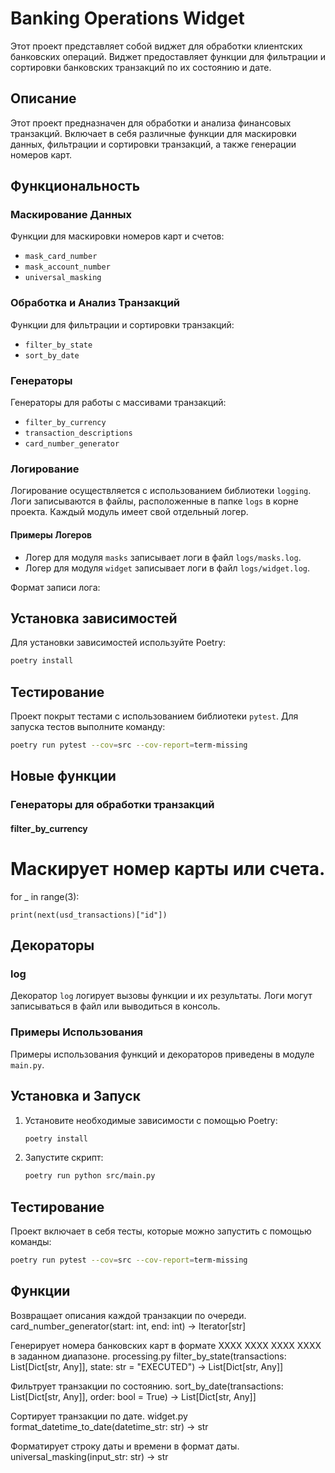 # Banking Operations Widget

Этот проект представляет собой виджет для обработки клиентских банковских операций. 
Виджет предоставляет функции для фильтрации и сортировки банковских транзакций по их состоянию и дате.


## Описание
Этот проект предназначен для обработки и анализа финансовых транзакций. Включает в себя различные функции для маскировки данных, фильтрации и сортировки транзакций, а также генерации номеров карт.

## Функциональность

### Маскирование Данных
Функции для маскировки номеров карт и счетов:
- `mask_card_number`
- `mask_account_number`
- `universal_masking`

### Обработка и Анализ Транзакций
Функции для фильтрации и сортировки транзакций:
- `filter_by_state`
- `sort_by_date`

### Генераторы
Генераторы для работы с массивами транзакций:
- `filter_by_currency`
- `transaction_descriptions`
- `card_number_generator`

### Логирование
Логирование осуществляется с использованием библиотеки `logging`. Логи записываются в файлы, расположенные в папке `logs` в корне проекта. Каждый модуль имеет свой отдельный логер.

#### Примеры Логеров
- Логер для модуля `masks` записывает логи в файл `logs/masks.log`.
- Логер для модуля `widget` записывает логи в файл `logs/widget.log`.

Формат записи лога:

## Установка зависимостей

Для установки зависимостей используйте Poetry:

```bash
poetry install
```
## Тестирование

Проект покрыт тестами с использованием библиотеки `pytest`. Для запуска тестов выполните команду:

```bash
poetry run pytest --cov=src --cov-report=term-missing
```

## Новые функции

### Генераторы для обработки транзакций

#### filter_by_currency


Маскирует номер карты или счета.
=======
for _ in range(3):

    print(next(usd_transactions)["id"])

## Декораторы

### log

Декоратор `log` логирует вызовы функции и их результаты. Логи могут записываться в файл или выводиться в консоль.

### Примеры Использования
Примеры использования функций и декораторов приведены в модуле `main.py`.

## Установка и Запуск
1. Установите необходимые зависимости с помощью Poetry:
    ```bash
    poetry install
    ```

2. Запустите скрипт:
    ```bash
    poetry run python src/main.py
    ```

## Тестирование
Проект включает в себя тесты, которые можно запустить с помощью команды:
```bash
poetry run pytest --cov=src --cov-report=term-missing
```


## Функции

Возвращает описания каждой транзакции по очереди.
card_number_generator(start: int, end: int) -> Iterator[str]

Генерирует номера банковских карт в формате XXXX XXXX XXXX XXXX в заданном диапазоне.
processing.py
filter_by_state(transactions: List[Dict[str, Any]], state: str = "EXECUTED") -> List[Dict[str, Any]]

Фильтрует транзакции по состоянию.
sort_by_date(transactions: List[Dict[str, Any]], order: bool = True) -> List[Dict[str, Any]]

Сортирует транзакции по дате.
widget.py
format_datetime_to_date(datetime_str: str) -> str

Форматирует строку даты и времени в формат даты.
universal_masking(input_str: str) -> str